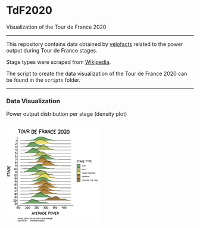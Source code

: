 # TdF2020
Visualization of the Tour de France 2020

---

This repository contains data obtained by [velofacts](https://twitter.com/velofacts) related to the power output during Tour de France stages.

Stage types were scraped from [Wikipedia](https://en.wikipedia.org/wiki/2020_Tour_de_France).

The script to create the data visualization of the Tour de France 2020 can be found in the `scripts` folder. 

---

### Data Visualization

Power output distribution per stage (density plot)

<br>

<img src="results/TdF2020.png" width="50%">